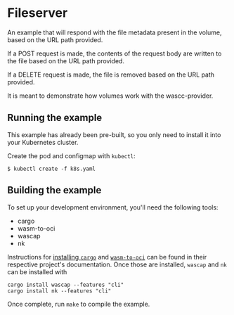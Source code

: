 # Fileserver

An example that will respond with the file metadata present in the volume, based on the URL path
provided.

If a POST request is made, the contents of the request body are written to the file based on the URL
path provided.

If a DELETE request is made, the file is removed based on the URL path provided.

It is meant to demonstrate how volumes work with the wascc-provider.

## Running the example

This example has already been pre-built, so you only need to install it into your Kubernetes
cluster.

Create the pod and configmap with `kubectl`:

```shell
$ kubectl create -f k8s.yaml
```

## Building the example

To set up your development environment, you'll need the following tools:

- cargo
- wasm-to-oci
- wascap
- nk

Instructions for [installing
`cargo`](https://doc.rust-lang.org/cargo/getting-started/installation.html) and
[`wasm-to-oci`](https://github.com/engineerd/wasm-to-oci) can be found in their respective project's
documentation. Once those are installed, `wascap` and `nk` can be installed with

```
cargo install wascap --features "cli"
cargo install nk --features "cli"
```

Once complete, run `make` to compile the example.
